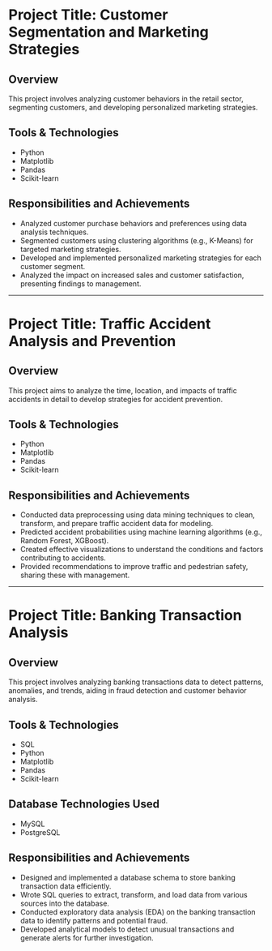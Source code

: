 # Project Title: Customer Segmentation and Marketing Strategies

## Overview
This project involves analyzing customer behaviors in the retail sector, segmenting customers, and developing personalized marketing strategies.

## Tools & Technologies
- Python
- Matplotlib
- Pandas
- Scikit-learn

## Responsibilities and Achievements
- Analyzed customer purchase behaviors and preferences using data analysis techniques.
- Segmented customers using clustering algorithms (e.g., K-Means) for targeted marketing strategies.
- Developed and implemented personalized marketing strategies for each customer segment.
- Analyzed the impact on increased sales and customer satisfaction, presenting findings to management.

---

# Project Title: Traffic Accident Analysis and Prevention

## Overview
This project aims to analyze the time, location, and impacts of traffic accidents in detail to develop strategies for accident prevention.

## Tools & Technologies
- Python
- Matplotlib
- Pandas
- Scikit-learn

## Responsibilities and Achievements
- Conducted data preprocessing using data mining techniques to clean, transform, and prepare traffic accident data for modeling.
- Predicted accident probabilities using machine learning algorithms (e.g., Random Forest, XGBoost).
- Created effective visualizations to understand the conditions and factors contributing to accidents.
- Provided recommendations to improve traffic and pedestrian safety, sharing these with management.

---

# Project Title: Banking Transaction Analysis

## Overview
This project involves analyzing banking transactions data to detect patterns, anomalies, and trends, aiding in fraud detection and customer behavior analysis.

## Tools & Technologies
- SQL
- Python
- Matplotlib
- Pandas
- Scikit-learn

## Database Technologies Used
- MySQL
- PostgreSQL

## Responsibilities and Achievements
- Designed and implemented a database schema to store banking transaction data efficiently.
- Wrote SQL queries to extract, transform, and load data from various sources into the database.
- Conducted exploratory data analysis (EDA) on the banking transaction data to identify patterns and potential fraud.
- Developed analytical models to detect unusual transactions and generate alerts for further investigation.

